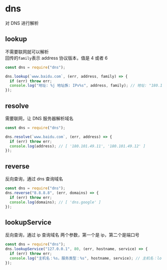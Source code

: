 # dns

对 DNS 进行解析

## lookup

不需要联网就可以解析  
回传的`family`表示 address 协议版本，值是 4 或者 6

```js
const dns = require("dns");

dns.lookup(`www.baidu.com`, (err, address, family) => {
  if (err) throw err;
  console.log("地址: %j 地址族: IPv%s", address, family); // 地址: "180.101.49.11" 地址族: IPv4
});
```

## resolve

需要联网，让 DNS 服务器解析域名

```js
const dns = require("dns");

dns.resolve(`www.baidu.com`, (err, address) => {
  if (err) throw err;
  console.log(address); // [ '180.101.49.11', '180.101.49.12' ]
});
```

## reverse

反向查询，通过 dns 查询域名

```js
const dns = require("dns");
dns.reverse("8.8.8.8", (err, domains) => {
  if (err) throw err;
  console.log(domains); // [ 'dns.google' ]
});
```

## lookupService

反向查询，通过 ip 查询域名
两个参数，第一个是 ip，第二个是端口号

```js
const dns = require("dns");
dns.lookupService("127.0.0.1", 80, (err, hostname, service) => {
  if (err) throw err;
  console.log("主机名：%s，服务类型：%s", hostname, service); // 主机名：localhost，服务类型：http
});
```
